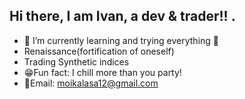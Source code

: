 ## Hi there, I am Ivan, a dev & trader!! .
- 🌱 I’m currently learning  and trying everything 🤣
- Renaissance(fortification of oneself)
- Trading Synthetic indices
- 😁Fun fact: I chill more than you party!
- 📧Email: moikalasa12@gmail.com


